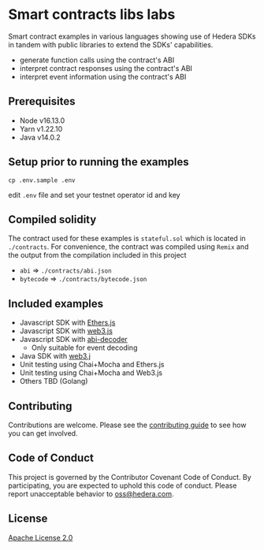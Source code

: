 # Smart contracts libs labs

Smart contract examples in various languages showing use of Hedera SDKs in tandem with public libraries to extend the SDKs' capabilities.

* generate function calls using the contract's ABI
* interpret contract responses using the contract's ABI
* interpret event information using the contract's ABI

## Prerequisites

* Node v16.13.0
* Yarn v1.22.10
* Java v14.0.2

## Setup prior to running the examples

```shell
cp .env.sample .env
```

edit `.env` file and set your testnet operator id and key

## Compiled solidity

The contract used for these examples is `stateful.sol` which is located in `./contracts`.
For convenience, the contract was compiled using `Remix` and the output from the compilation included in this project

* `abi` => `./contracts/abi.json`
* `bytecode` => `./contracts/bytecode.json`

## Included examples

* Javascript SDK with [Ethers.js](https://docs.ethers.io/v5/)
* Javascript SDK with [web3.js](https://web3js.readthedocs.io/en/v1.7.0/)
* Javascript SDK with [abi-decoder](https://github.com/ConsenSys/abi-decoder)
  * Only suitable for event decoding
* Java SDK with [web3.j](https://docs.web3j.io/4.8.7/)
* Unit testing using Chai+Mocha and Ethers.js
* Unit testing using Chai+Mocha and Web3.js
* Others TBD (Golang)

## Contributing

Contributions are welcome. Please see the [contributing guide](.github/CONTRIBUTING.md) to see how you can get involved.

## Code of Conduct

This project is governed by the Contributor Covenant Code of Conduct. By participating, you are expected to uphold this code of conduct. Please report unacceptable behavior to oss@hedera.com.

## License

[Apache License 2.0](LICENSE)
